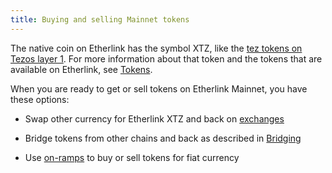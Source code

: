 ```yaml
---
title: Buying and selling Mainnet tokens
---
```


The native coin on Etherlink has the symbol XTZ, like the [tez tokens on Tezos layer 1](https://docs.tezos.com/architecture/tokens).
For more information about that token and the tokens that are available on Etherlink, see [Tokens](/building-on-etherlink/tokens).

When you are ready to get or sell tokens on Etherlink Mainnet, you have these options:

- Swap other currency for Etherlink XTZ and back on [exchanges](/tools/exchanges)

- Bridge tokens from other chains and back as described in [Bridging](/bridging)

- Use [on-ramps](/tools/onramps) to buy or sell tokens for fiat currency
